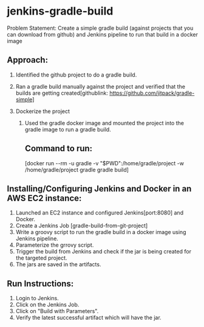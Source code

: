 # jenkins-gradle-build


Problem Statement: Create a simple gradle build (against projects that you can download from github) and Jenkins pipeline to run that build in a docker image


Approach: 
--------------------------------------------------------------------
1. Identified the github project to do a gradle build.
2. Ran a gradle build manually against the project and verified that the builds are getting created[githublink: https://github.com/jitpack/gradle-simple]
3. Dockerize the project
    
    1. Used the gradle docker image and mounted the project into the gradle image to run a gradle build.

        Command to run:
        ---------------
        [docker run --rm -u gradle -v "$PWD":/home/gradle/project -w /home/gradle/project gradle gradle build]



Installing/Configuring Jenkins and Docker in an AWS EC2 instance:
---------------------------------------------------------------------
1. Launched an EC2 instance and configured Jenkins[port:8080] and Docker. 
2. Create a Jenkins Job [gradle-build-from-git-project]
3. Write a groovy script to run the gradle build in a docker image using Jenkins pipeline. 
4. Parameterize the grrovy script. 
5. Trigger the build from Jenkins and check if the jar is being created for the targeted project. 
6. The jars are saved in the artifacts. 

Run Instructions:
---------------------------------------------------------------------
1. Login to Jenkins. 
2. Click on the Jenkins Job. 
3. Click on  "Build with Parameters". 
4. Verify the latest successful artifact which will have the jar.